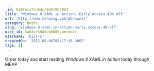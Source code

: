```yaml
---
_id: 5a88e1afbd6dca0d5f0d3024
title: "Windows 8 XAML in Action. Early Access 40% off"
url: 'http://www.manning.com/pbrown3/'
category: books
slug: 'windows-8-xaml-in-action-early-access-40-off'
user_id: 5a83ce59d6eb0005c4ecda2c
username: 'bill-s'
createdOn: '2012-06-08T08:17:35.000Z'
tags: []
---
```


<span>Order today and start reading <em>Windows 8 XAML in Action</em> today through MEAP</span>
